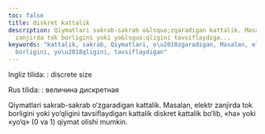 ```yaml
---
toc: false
title: diskret kattalik
description: Qiymatlari sakrab-sakrab o&lsquo;zgaradigan kattalik. Masalan, elektr
  zanjirda tok borligini yoki yo&lsquo;qligini tavsiflaydiga...
keywords: "kattalik, sakrab, Qiymatlari, o\u2018zgaradigan, Masalan, elektr, zanjirda,
  borligini, yo\u2018qligini, tavsiflaydigan"
---
```


Ingliz tilida:
:   discrete size

Rus tilida:
:   величина дискретная

Qiymatlari sakrab-sakrab o‘zgaradigan kattalik. Masalan, elektr zanjirda tok borligini yoki yo‘qligini tavsiflaydigan kattalik diskret kattalik bo‘lib, «ha» yoki «yo‘q» (0 va 1) qiymat olishi mumkin.